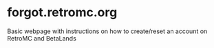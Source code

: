 # forgot.retromc.org
Basic webpage with instructions on how to create/reset an account on RetroMC and BetaLands
